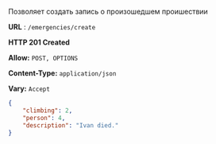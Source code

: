 Позволяет создать запись о произошедшем проишествии

**URL** : `/emergencies/create`

**HTTP 201 Created**

**Allow:** `POST, OPTIONS`

**Content-Type:** `application/json`

**Vary:** `Accept`


```json
{
    "climbing": 2,
    "person": 4,
    "description": "Ivan died."
}
```